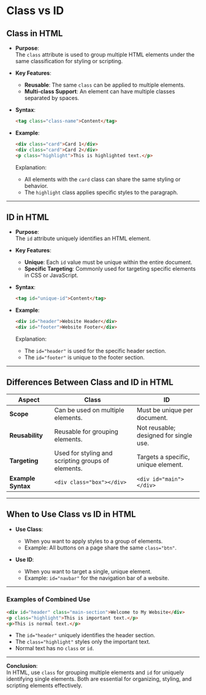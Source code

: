 # **Class vs ID**

## **Class in HTML**

- **Purpose**:  
  The `class` attribute is used to group multiple HTML elements under the same classification for styling or scripting.

- **Key Features**:
  - **Reusable**: The same `class` can be applied to multiple elements.
  - **Multi-class Support**: An element can have multiple classes separated by spaces.

- **Syntax**:

  ```html
  <tag class="class-name">Content</tag>
  ```

- **Example**:

  ```html
  <div class="card">Card 1</div>
  <div class="card">Card 2</div>
  <p class="highlight">This is highlighted text.</p>
  ```

  Explanation:  
  - All elements with the `card` class can share the same styling or behavior.  
  - The `highlight` class applies specific styles to the paragraph.

---

## **ID in HTML**

- **Purpose**:  
  The `id` attribute uniquely identifies an HTML element.

- **Key Features**:
  - **Unique**: Each `id` value must be unique within the entire document.
  - **Specific Targeting**: Commonly used for targeting specific elements in CSS or JavaScript.

- **Syntax**:

  ```html
  <tag id="unique-id">Content</tag>
  ```

- **Example**:

  ```html
  <div id="header">Website Header</div>
  <div id="footer">Website Footer</div>
  ```

  Explanation:  
  - The `id="header"` is used for the specific header section.  
  - The `id="footer"` is unique to the footer section.

---

## **Differences Between Class and ID in HTML**

| **Aspect**          | **Class**                            | **ID**                              |
|----------------------|---------------------------------------|--------------------------------------|
| **Scope**            | Can be used on multiple elements.    | Must be unique per document.        |
| **Reusability**      | Reusable for grouping elements.      | Not reusable; designed for single use. |
| **Targeting**        | Used for styling and scripting groups of elements. | Targets a specific, unique element. |
| **Example Syntax**   | `<div class="box"></div>`            | `<div id="main"></div>`             |

---

## **When to Use Class vs ID in HTML**

- **Use Class**:
  - When you want to apply styles to a group of elements.  
  - Example: All buttons on a page share the same `class="btn"`.

- **Use ID**:
  - When you want to target a single, unique element.  
  - Example: `id="navbar"` for the navigation bar of a website.

---

### **Examples of Combined Use**

```html
<div id="header" class="main-section">Welcome to My Website</div>
<p class="highlight">This is important text.</p>
<p>This is normal text.</p>
```

- The `id="header"` uniquely identifies the header section.
- The `class="highlight"` styles only the important text.
- Normal text has no `class` or `id`.

---

**Conclusion**:  
In HTML, use `class` for grouping multiple elements and `id` for uniquely identifying single elements. Both are essential for organizing, styling, and scripting elements effectively.